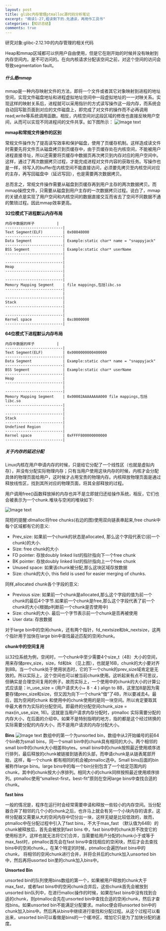 ```yaml
---
layout: post
title: glibc内存管理ptmalloc源代码分析笔记
excerpt: "精读1-27,粗读剩下的.先通读，再用作工具书"
categories: [知识总结]
comments: true
---
```


研究对象:glibc-2.12.1中的内存管理的相关代码

Heap和mmap区域都可以供用户自由使用，但是它在刚开始的时候并没有映射到内存空间内，是不可访问的。在向内核请求分配该空间之前，对这个空间的访问会导致segmentation fault。

##### 什么是mmap

mmap是一种内存映射文件的方法，即将一个文件或者其它对象映射到进程的地址空间，实现文件磁盘地址和进程虚拟地址空间中一段虚拟地址的一一对映关系。实现这样的映射关系后，进程就可以采用指针的方式读写操作这一段内存，而系统会自动回写脏页面到对应的文件磁盘上，即完成了对文件的操作而不必再调用read,write等系统调用函数。相反，内核空间对这段区域的修改也直接反映用户空间，从而可以实现不同进程间的文件共享。如下图所示：
![Image text](https://raw.githubusercontent.com/snappyJack/snappyjack.github.io/master/img/mmap.png)

**mmap和常规文件操作的区别**

常规文件操作为了提高读写效率和保护磁盘，使用了页缓存机制。这样造成读文件时需要先将文件页从磁盘拷贝到页缓存中，由于页缓存处在内核空间，不能被用户进程直接寻址，所以还需要将页缓存中数据页再次拷贝到内存对应的用户空间中。这样，通过了两次数据拷贝过程，才能完成进程对文件内容的获取任务。写操作也是一样，待写入的buffer在内核空间不能直接访问，必须要先拷贝至内核空间对应的主存，再写回磁盘中（延迟写回），也是需要两次数据拷贝。

总而言之，常规文件操作需要从磁盘到页缓存再到用户主存的两次数据拷贝。而mmap操控文件，只需要从磁盘到用户主存的一次数据拷贝过程。说白了，mmap的关键点是实现了用户空间和内核空间的数据直接交互而省去了空间不同数据不通的繁琐过程。因此mmap效率更高。

**32位模式下进程默认内存布局**
```
内存中数据的样子          | 
--------------------------|
Text Segment(ELF)         | 0x08048000
--------------------------|
Data Segment              | Example:static char* name = "snappyjack"
--------------------------|
BSS Segment               |	Example:static char* userName
--------------------------|
                          | 
--------------------------|
Heap                      | 
--------------------------|
                          |
--------------------------|
Memory Mapping Segment    | file mappings,包括libc.so
--------------------------|
                          | 
--------------------------|
Stack                     |
--------------------------|
                          |
--------------------------|
Kernel space              | 0xc0000000
--------------------------|
```
**64位模式下进程默认内存布局**
```
内存中数据的样子          | 
--------------------------|
Text Segment(ELF)         | 0x0000000000400000
--------------------------|
Data Segment              | Example:static char* name = "snappyjack"
--------------------------|
BSS Segment               |	Example:static char* userName
--------------------------|
Heap                      | 
--------------------------|
                          |
--------------------------|
Memory Mapping Segment    | 0x00002AAAAAAAA000 file mappings,包括libc.so
--------------------------|
                          | 
--------------------------|
Stack                     |
--------------------------|
Undefined Region          |
--------------------------|
Kernel space              | 0xFFFF800000000000
--------------------------|
```
##### 关于内存的延迟分配
Linux内核在用户申请内存的时候，只是给它分配了一个线性区（也就是虚拟内存），并没有分配实际物理内存；只有当用户使用这块内存的时候，内核才会分配具体的物理页面给用户，这时候才占用宝贵的物理内存。内核释放物理页面是通过释放线性区，找到其所对应的物理页面，将其全部释放的过程。

用户调用free()函数释放掉的内存也并不是立即就归还给操作系统，相反，它们也会被表示为一个chunk.堆块与空闲的堆块如下:

![Image text](https://raw.githubusercontent.com/snappyJack/snappyjack.github.io/master/img/Protostar教程之unlink_1.png)

 
简短的提醒:dlmalloc将free chunks(右边的图)使用双向链表串起来,free chunk中每个区域都有它的意义:

- Prev_size: 如果前一个chunk的状态是allocated, 那么这个字段代表它(前一个chunk)的大小.
- Size: free chunk的大小
- FD pointer: 存放doubly linked list的指针指向下一个free chunk
- BK pointer: 存放doubly linked list的指针指向上一个free chunk
- Unused space: 如果该chunk被分配,那么这块区域存放数据
- Size: chunk的大小, this field is used for easier merging of chunks.

同样,allocated chunk各个字段的意义:

- Previous size: 如果前一个chunk是allocated,那么这个字段的值为前一个chunk的最后4个字节.如果前一个chunk是free,那么这个字段代表了前一个chunk的大小(根据p判断前一个chunk是否使用中)
- Size: chunk的大小. 最后一个字节表示前一个chunk是否再被使用
- User data: 存放数据

对于large bin中的空闲chunk，还有两个指针，fd_nextsize和bk_nextsize，这两个指针用于加快在large bin中查找最近匹配的空闲chunk。

**chunk中的空间复用**

以32位系统为例，空闲时，一个chunk中至少需要4个size_t（4B）大小的空间，用来存储prev_size，size，fd和bk （见上图），也就是16B，chunk的大小要对齐到8B。当一个chunk处于使用状态时，它的下一个chunk的prev_size域肯定是无效的。所以实际上，这个空间也可以被当前chunk使用。这听起来有点不可思议，但确实是合理空间复用的例子。故而实际上，一个使用中的chunk的大小的计算公式应该是：in_use_size = (用户请求大小+ 8 - 4 ) align to 8B，这里加8是因为需要存储prev_size和size，但又因为向下一个chunk“借”了4B，所以要减去4。最后，因为空闲的chunk 和使用中的chunk使用的是同一块空间。所以肯定要取其中最大者作为实际的分配空间。即最终的分配空间chunk_size = max(in_use_size, 16)。这就是当用户请求内存分配时，ptmalloc 实际需要分配的内存大小，在后面的介绍中。如果不是特别指明的地方，指的都是这个经过转换的实际需要分配的内存大小，而不是用户请求的内存分配大小。

**Bins**
![Image text](https://raw.githubusercontent.com/snappyJack/snappyjack.github.io/master/img/Bins.png)
数组中的第一个为unsorted bin，数组中从2开始编号的前64个bin称为small bins，同一个small bin中的chunk具有相同的大小。两个相邻的small bin中的chunk大小相差8bytes。small bins中的chunk按照最近使用顺序进行排列，最后释放的chunk被链接到链表的头部，而申请chunk是从链表尾部开始，这样，每一个chunk 都有相同的机会被ptmalloc选中。Small bins后面的bin被称作large bins。large bins中的每一个bin分别包含了一个给定范围内的chunk，其中的chunk按大小序排列。相同大小的chunk同样按照最近使用顺序排列。ptmalloc使用“smallest-first，best-fit”原则在空闲large bins中查找合适的chunk。

**fast bins**

一般的情况是，程序在运行时会经常需要申请和释放一些较小的内存空间。当分配器合并了相邻的几个小的chunk之后，也许马上就会有另一个小块内存的请求，这样分配器又需要从大的空闲内存中切分出一块，这样无疑是比较低效的，故而，ptmalloc中在分配过程中引入了fast bins，不大于max_fast （默认值为64B）的chunk被释放后，首先会被放到fast bins 中，fast bins中的chunk并不改变它的使用标志P。这样也就无法将它们合并，当需要给用户分配的chunk小于或等于max_fast时，ptmalloc首先会在fast bins中查找相应的空闲块，然后才会去查找bins中的空闲chunk。。在某个特定的时候，ptmalloc会遍历fast bins中的chunk，
将相邻的空闲chunk进行合并，并将合并后的chunk加入unsorted bin中，然后再将usorted bin里的chunk加入bins中。

**Unsorted Bin**

unsorted bin的队列使用bins数组的第一个，如果被用户释放的chunk大于max_fast，或者fast bins中的空闲chunk合并后，这些chunk首先会被放到unsorted bin队列中，在进行malloc操作的时候，如果在fast bins中没有找到合适的chunk，则ptmalloc会先在unsorted bin中查找合适的空闲chunk，然后才查找bins。如果unsorted bin不能满足分配要求。malloc便会将unsorted bin中的chunk加入bins中。然后再从bins中继续进行查找和分配过程。从这个过程可以看出来，unsorted bin可以看做是bins的一个缓冲区，增加它只是为了加快分配的速度。